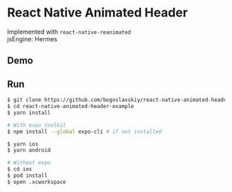 # React Native Animated Header

Implemented with `react-native-reanimated` <br />
jsEngine: Hermes

## Demo




## Run 
```bash
$ git clone https://github.com/bogoslavskiy/react-native-animated-header-example.git
$ cd react-native-animated-header-example
$ yarn install

# With expo toolkit
$ npm install --global expo-cli # if not installed

$ yarn ios
$ yarn android

# Without expo 
$ cd ios
$ pod install
$ open .xcworkspace

```